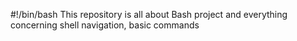#!/bin/bash
This repository is all about Bash project and everything concerning shell navigation, basic commands

